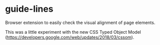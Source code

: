 # guide-lines
Browser extension to easily check the visual alignment of page elements.

This was a little experiment with the new CSS Typed Object Model (https://developers.google.com/web/updates/2018/03/cssom).
